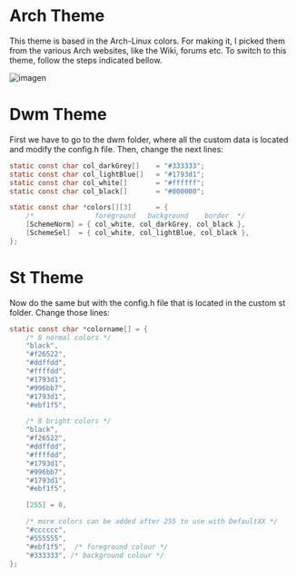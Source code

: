 # Arch Theme
This theme is based in the Arch-Linux colors. For making it, I picked them from the various Arch websites, like the Wiki, forums etc. To switch to this theme, follow the steps indicated bellow. 

![imagen](https://user-images.githubusercontent.com/91225771/177427320-d1c70edc-8c4f-4dfb-bda1-8ea516b4eb96.png)

# Dwm Theme 
First we have to go to the dwm folder, where all the custom data is located and modify the config.h file. Then, change the next lines:

```C
static const char col_darkGrey[]	= "#333333";
static const char col_lightBlue[]	= "#1793d1";
static const char col_white[]       = "#ffffff";
static const char col_black[]	    = "#000000";

static const char *colors[][3]      = {
	/*               foreground   background    border  */
	[SchemeNorm] = { col_white, col_darkGrey, col_black },
	[SchemeSel]  = { col_white, col_lightBlue, col_black },
};
```

# St Theme
Now do the same but with the config.h file that is located in the custom st folder. Change those lines:
```C
static const char *colorname[] = {
	/* 8 normal colors */
	"black",
	"#f26522",
	"#ddffdd",
	"#ffffdd",
	"#1793d1",
	"#996bb7",
	"#1793d1",
	"#ebf1f5",

	/* 8 bright colors */
	"black",
	"#f26522",
	"#ddffdd",
	"#ffffdd",
	"#1793d1",
	"#996bb7",
	"#1793d1",
	"#ebf1f5",

	[255] = 0,

	/* more colors can be added after 255 to use with DefaultXX */
	"#cccccc",
	"#555555",
	"#ebf1f5",  /* foreground colour */
	"#333333", /* background colour */
};
```
